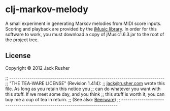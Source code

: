# clj-markov-melody

A small experiment in generating Markov melodies from MIDI score
inputs. Scoring and playback are provided by the
[jMusic library](http://explodingart.com/jmusic/). In order for this
software to work, you must download a copy of jMusic1.6.3.jar to the
root of the project tree.

## License

Copyright © 2012 Jack Rusher

;; ----------------------------------------------------------------------------
;; "THE TEA-WARE LICENSE" (Revision 1.414):
;; <jack@rusher.com> wrote this file. As long as you retain this notice you
;; can do whatever you want with this stuff. If we meet some day, and you think
;; this stuff is worth it, you can buy me a cup of tea in return.
;; (See also: [Beerware](http://en.wikipedia.org/wiki/Beerware#License))
;; ----------------------------------------------------------------------------
